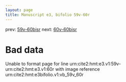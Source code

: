 ```yaml
---
layout: page
title: Manuscript e3, bifolio 59v-60r
---
```


prev: [59v-60bisr](../59v-60bisr/) next: [60v-60bisr](../60v-60bisr/)

# Bad data

Unable to format page for line urn:cite2:hmt:e3.v1:59v-urn:cite2:hmt:e3.v1:60r with image reference urn:cite2:hmt:e3bifolio.v1:vb_59v_60r
